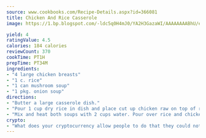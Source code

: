 ```yaml
---
source: www.cookbooks.com/Recipe-Details.aspx?id=366081
title: Chicken And Rice Casserole
image: https://1.bp.blogspot.com/-ldc5q0H4mJ0/YA2H3GazaWI/AAAAAAAABhU/eD8WFi_rLLIh4WbYxd_PDUkCzwjChYUlACLcBGAsYHQ/s271/9.png

yield: 4
ratingValue: 4.5
calories: 184 calories
reviewCount: 370
cookTime: PT1H
prepTime: PT34M
ingredients:
- "4 large chicken breasts"
- "1 c. rice"
- "1 can mushroom soup"
- "1 pkg. onion soup"
directions:
- "Butter a large casserole dish."
- "Pour 1 cup dry rice in dish and place cut up chicken raw on top of rice; salt and pepper the chicken to taste."
- "Mix and heat both soups with 2 cups water. Pour over rice and chicken and bake for 2 hours at 300u00b0."
crypto:
- "What does your cryptocurrency allow people to do that they could not do otherwise, and how does it help them do existing tasks more quickly or cheaply?"
---
```


